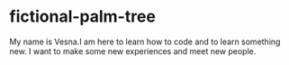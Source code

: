 # fictional-palm-tree
My name is Vesna.I am here to learn how to code and to learn something new.
I want to make some new experiences and meet new people.
